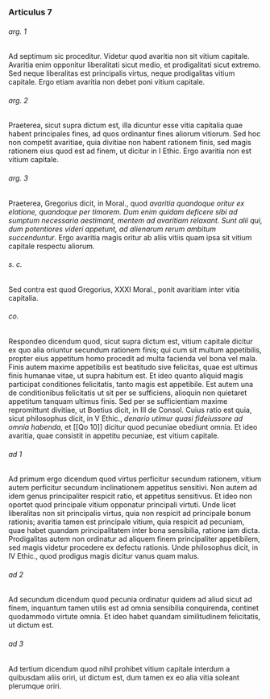 ### Articulus 7

###### arg. 1
Ad septimum sic proceditur. Videtur quod avaritia non sit vitium capitale. Avaritia enim opponitur liberalitati sicut medio, et prodigalitati sicut extremo. Sed neque liberalitas est principalis virtus, neque prodigalitas vitium capitale. Ergo etiam avaritia non debet poni vitium capitale.

###### arg. 2
Praeterea, sicut supra dictum est, illa dicuntur esse vitia capitalia quae habent principales fines, ad quos ordinantur fines aliorum vitiorum. Sed hoc non competit avaritiae, quia divitiae non habent rationem finis, sed magis rationem eius quod est ad finem, ut dicitur in I Ethic. Ergo avaritia non est vitium capitale.

###### arg. 3
Praeterea, Gregorius dicit, in Moral., quod *avaritia quandoque oritur ex elatione, quandoque per timorem. Dum enim quidam deficere sibi ad sumptum necessaria aestimant, mentem ad avaritiam relaxant. Sunt alii qui, dum potentiores videri appetunt, ad alienarum rerum ambitum succenduntur*. Ergo avaritia magis oritur ab aliis vitiis quam ipsa sit vitium capitale respectu aliorum.

###### s. c.
Sed contra est quod Gregorius, XXXI Moral., ponit avaritiam inter vitia capitalia.

###### co.
Respondeo dicendum quod, sicut supra dictum est, vitium capitale dicitur ex quo alia oriuntur secundum rationem finis; qui cum sit multum appetibilis, propter eius appetitum homo procedit ad multa facienda vel bona vel mala. Finis autem maxime appetibilis est beatitudo sive felicitas, quae est ultimus finis humanae vitae, ut supra habitum est. Et ideo quanto aliquid magis participat conditiones felicitatis, tanto magis est appetibile. Est autem una de conditionibus felicitatis ut sit per se sufficiens, alioquin non quietaret appetitum tanquam ultimus finis. Sed per se sufficientiam maxime repromittunt divitiae, ut Boetius dicit, in III de Consol. Cuius ratio est quia, sicut philosophus dicit, in V Ethic., *denario utimur quasi fideiussore ad omnia habenda*, et [[Qo 10]] dicitur quod pecuniae obediunt omnia. Et ideo avaritia, quae consistit in appetitu pecuniae, est vitium capitale.

###### ad 1
Ad primum ergo dicendum quod virtus perficitur secundum rationem, vitium autem perficitur secundum inclinationem appetitus sensitivi. Non autem ad idem genus principaliter respicit ratio, et appetitus sensitivus. Et ideo non oportet quod principale vitium opponatur principali virtuti. Unde licet liberalitas non sit principalis virtus, quia non respicit ad principale bonum rationis; avaritia tamen est principale vitium, quia respicit ad pecuniam, quae habet quandam principalitatem inter bona sensibilia, ratione iam dicta. Prodigalitas autem non ordinatur ad aliquem finem principaliter appetibilem, sed magis videtur procedere ex defectu rationis. Unde philosophus dicit, in IV Ethic., quod prodigus magis dicitur vanus quam malus.

###### ad 2
Ad secundum dicendum quod pecunia ordinatur quidem ad aliud sicut ad finem, inquantum tamen utilis est ad omnia sensibilia conquirenda, continet quodammodo virtute omnia. Et ideo habet quandam similitudinem felicitatis, ut dictum est.

###### ad 3
Ad tertium dicendum quod nihil prohibet vitium capitale interdum a quibusdam aliis oriri, ut dictum est, dum tamen ex eo alia vitia soleant plerumque oriri.

